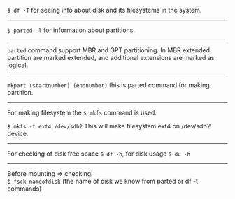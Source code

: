 `$ df -T` for seeing info about disk and its filesystems in the system. 

---------

`$ parted -l` for information about partitions.

------

`parted` command support MBR and GPT partitioning. 
In MBR extended partition are marked extended, and additional extensions are marked as logical. 

--------

`mkpart (startnumber) (endnumber)` this is parted command for making partition.

-------
For making filesystem the `$ mkfs` command is used. 

`$ mkfs -t ext4 /dev/sdb2` This will make filesystem ext4 on /dev/sdb2 device.

----

For checking of disk free space `$ df -h`, for disk usage `$ du -h`

----
Before mounting => checking:\
`$ fsck nameofdisk` (the name of disk we know from parted or df -t commands)
